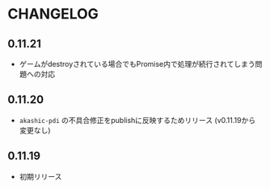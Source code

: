 # CHANGELOG

## 0.11.21
* ゲームがdestroyされている場合でもPromise内で処理が続行されてしまう問題への対応

## 0.11.20
* `akashic-pdi` の不具合修正をpublishに反映するためリリース (v0.11.19から変更なし)

## 0.11.19
* 初期リリース
